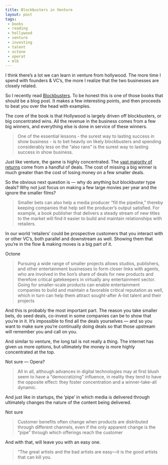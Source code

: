 ```yaml
---
title: Blockbusters in Venture
layout: post
tags: 
 - books
 - reading
 - hollywood
 - venture
 - investing
 - talent
 - octone
 - operat
 - mlb
---
```


I think there’s a lot we can learn in venture from hollywood. The more time I spend with founders & VC’s, the more I realize that the two businesses are closely related.

So I recently read [Blockbusters](https://www.amazon.com/Blockbusters-Hit-making-Risk-taking-Business-Entertainment/dp/B00JV50YUG/ref=pd_cp_14_4?_encoding=UTF8&psc=1&refRID=0M0R8K4V2K1H5SJ2W3A7). To be honest this is one of those books that should be a blog post. It makes a few interesting points, and then proceeds to beat you over the head with examples.

The core of the book is that Hollywood is largely driven off blockbusters, or big concentrated wins. All the revenue in the business comes from a few big winners, and everything else is done in service of these winners. 

> One of the essential lessons - the surest way to lasting success in show business - is to bet heavily on likely blockbusters and spending considerably less on the “also rans” is the surest way to lasting success in show business.

Just like venture, the game is highly concentrated. The [vast majority of returns](https://techcrunch.com/2017/06/01/the-meeting-that-showed-me-the-truth-about-vcs/) come from a handful of deals. The cost of missing a big winner is much greater than the cost of losing money on a few smaller deals. 

So the obvious next question is — why do anything but blockbuster type deals? Why not just focus on making a few large movies per year and the ignore the smaller films?

> Smaller bets can also help a media producer “fill the pipeline,” thereby keeping companies that help sell the producer’s output satisfied. For example, a book publisher that delivers a steady stream of new titles to the market will find it easier to build and maintain relationships with retailers.

In our world ‘retailers’ could be prospective customers that you interact with or other VC’s, both parallel and downstream as well. Showing them that you’re in the flow & making moves is a big part of it. 

Octone

> Pursuing a wide range of smaller projects allows studios, publishers, and other entertainment businesses to form closer links with agents, who are involved in the lion’s share of deals for new products and therefore critical gatekeepers in virtually any entertainment sector. Going for smaller-scale products can enable entertainment companies to build and maintain a favorable critical reputation as well, which in turn can help them attract sought-after A-list talent and their projects

And this is probably the most important part. The reason you take smaller bets, do seed deals, co-invest in some companies can be to show that you’re in it. It’s impossible to find all the deals yourselves — and so you want to make sure you’re continually doing deals so that those upstream will remember you and call on you.

And similar to venture, the long tail is not really a thing. The internet has given us more options, but ultimately the money is more highly concentrated at the top. 

Not sure — Opera?

> All in all, although advances in digital technologies may at first blush seem to have a “democratizing” influence, in reality they tend to have the opposite effect: they foster concentration and a winner-take-all dynamic.

And just like in startups, the ‘pipe’ in which media is delivered through ultimately changes the nature of the content being delivered. 

Not sure

> Customer benefits often change when products are distributed through different channels, even if the only apparent change is the “pipe” through which offerings reach the customer

And with that, will leave you with an easy one.

> “The great artists and the bad artists are easy—it is the good artists that can kill you.